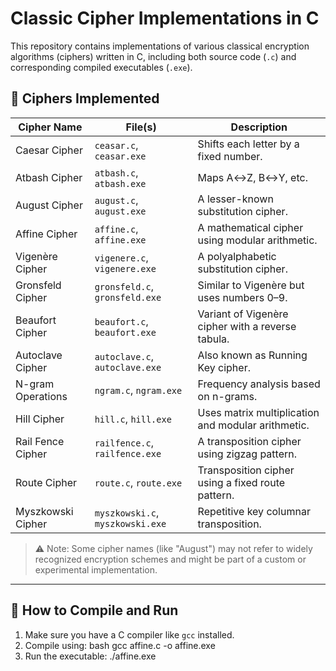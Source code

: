 # Classic Cipher Implementations in C

This repository contains implementations of various classical encryption algorithms (ciphers) written in C, including both source code (`.c`) and corresponding compiled executables (`.exe`). 

## 🔐 Ciphers Implemented

| Cipher Name       | File(s)                          | Description                                       |
|-------------------|----------------------------------|---------------------------------------------------|
| Caesar Cipher     | `ceasar.c`, `ceasar.exe`         | Shifts each letter by a fixed number.             |
| Atbash Cipher     | `atbash.c`, `atbash.exe`         | Maps A↔Z, B↔Y, etc.                               |
| August Cipher     | `august.c`, `august.exe`         | A lesser-known substitution cipher.               |
| Affine Cipher     | `affine.c`, `affine.exe`         | A mathematical cipher using modular arithmetic.   |
| Vigenère Cipher   | `vigenere.c`, `vigenere.exe`     | A polyalphabetic substitution cipher.             |
| Gronsfeld Cipher  | `gronsfeld.c`, `gronsfeld.exe`   | Similar to Vigenère but uses numbers 0–9.         |
| Beaufort Cipher   | `beaufort.c`, `beaufort.exe`     | Variant of Vigenère cipher with a reverse tabula. |
| Autoclave Cipher  | `autoclave.c`, `autoclave.exe`   | Also known as Running Key cipher.                 |
| N-gram Operations | `ngram.c`, `ngram.exe`           | Frequency analysis based on n-grams.              |
| Hill Cipher       | `hill.c`, `hill.exe`             | Uses matrix multiplication and modular arithmetic.|
| Rail Fence Cipher | `railfence.c`, `railfence.exe`   | A transposition cipher using zigzag pattern.      |
| Route Cipher      | `route.c`, `route.exe`           | Transposition cipher using a fixed route pattern. |
| Myszkowski Cipher | `myszkowski.c`, `myszkowski.exe` | Repetitive key columnar transposition.            |

> ⚠️ Note: Some cipher names (like "August") may not refer to widely recognized encryption schemes and might be part of a custom or experimental implementation.

---

## 🔧 How to Compile and Run

1. Make sure you have a C compiler like `gcc` installed.
2. Compile using:
   bash
   gcc affine.c -o affine.exe
3. Run the executable:
   ./affine.exe

